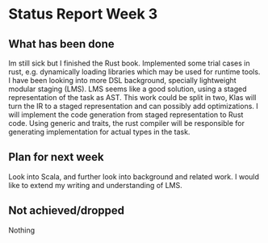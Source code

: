 # Status Report Week 3
## What has been done
Im still sick but I finished the Rust book. Implemented some trial cases in rust, e.g. dynamically loading libraries which may be used for runtime tools. I have been looking into more DSL background, specially lightweight modular staging (LMS). LMS seems like a good solution, using a staged representation of the task as AST. This work could be split in two, Klas will turn the IR to a staged representation and can possibly add optimizations. I will implement the code generation from staged representation to Rust code. Using generic and traits, the rust compiler will be responsible for generating implementation for actual types in the task.

## Plan for next week
Look into Scala, and further look into background and related work. I would like to extend my writing and understanding of LMS.

## Not achieved/dropped
Nothing